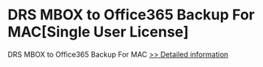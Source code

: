 # DRS MBOX to Office365 Backup For MAC[Single User License]
DRS MBOX to Office365 Backup For MAC
[>> Detailed information](https://secure.shareit.com/shareit/product.html?productid=301004971&affiliateid=200057808)
